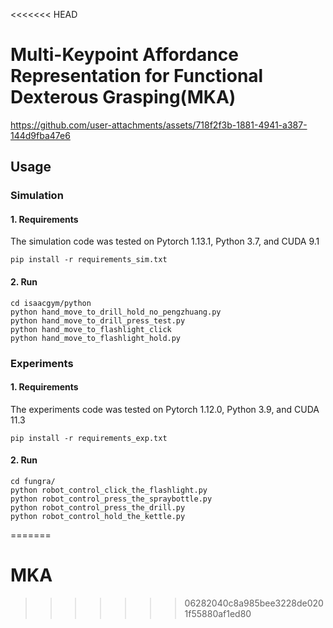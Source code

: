<<<<<<< HEAD
# Multi-Keypoint Affordance Representation for Functional Dexterous Grasping(MKA)
https://github.com/user-attachments/assets/718f2f3b-1881-4941-a387-144d9fba47e6
## Usage
### Simulation
#### 1. Requirements
The simulation code was tested on Pytorch 1.13.1, Python 3.7, and CUDA 9.1

```
pip install -r requirements_sim.txt
```
#### 2. Run

```
cd isaacgym/python
python hand_move_to_drill_hold_no_pengzhuang.py
python hand_move_to_drill_press_test.py
python hand_move_to_flashlight_click
python hand_move_to_flashlight_hold.py
```
### Experiments
#### 1. Requirements
The experiments code was tested on Pytorch 1.12.0, Python 3.9, and CUDA 11.3

```
pip install -r requirements_exp.txt
```

#### 2. Run
```
cd fungra/
python robot_control_click_the_flashlight.py
python robot_control_press_the_spraybottle.py
python robot_control_press_the_drill.py
python robot_control_hold_the_kettle.py
```



=======
# MKA
>>>>>>> 06282040c8a985bee3228de0201f55880af1ed80
